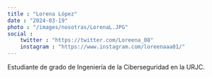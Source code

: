 ```yaml
---
title : "Lorena López"
date : "2024-03-19"
photo : "/images/nosotras/LorenaL.JPG" 
social :
    twitter : "https://twitter.com/Loreena_08"
    instagram : "https://www.instagram.com/loreenaaa01/"
---
```


Estudiante de grado de Ingeniería de la Ciberseguridad en la URJC.